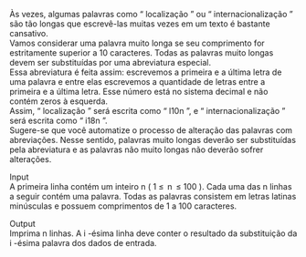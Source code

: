 Às vezes, algumas palavras como “ localização ” ou “ internacionalização ” são tão longas que escrevê-las muitas vezes em um texto é bastante cansativo.  
Vamos considerar uma palavra muito longa se seu comprimento for estritamente superior a 10 caracteres. Todas as palavras muito longas devem ser substituídas por uma abreviatura especial.  
Essa abreviatura é feita assim: escrevemos a primeira e a última letra de uma palavra e entre elas escrevemos a quantidade de letras entre a primeira e a última letra. Esse número está no sistema decimal e não contém zeros à esquerda.  
Assim, “ localização ” será escrita como “ l10n ”, e “ internacionalização ” será escrita como “ i18n ”.  
Sugere-se que você automatize o processo de alteração das palavras com abreviações. Nesse sentido, palavras muito longas deverão ser substituídas pela abreviatura e as palavras não muito longas não deverão sofrer alterações.

Input  
A primeira linha contém um inteiro n ( 1 ≤  n  ≤ 100 ). Cada uma das n linhas a seguir contém uma palavra. Todas as palavras consistem em letras latinas minúsculas e possuem comprimentos de 1 a 100 caracteres.

Output  
Imprima n linhas. A i -ésima linha deve conter o resultado da substituição da i -ésima palavra dos dados de entrada.

